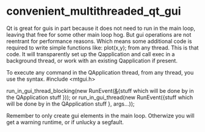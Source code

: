 # convenient_multithreaded_qt_gui

Qt is great for guis in part because it does not need to run in the main loop, leaving that free for some other main loop hog. 
But gui operations are not reentrant for performance reasons. Which means some additional code is required to write simple functions like: plot(x,y); from any thread. This is that code. It will transparently set up the Qapplication and call exec in a background thread, or work with an existing Qapplication if present. 

To execute any command in the QApplication thread, from any thread, you use the syntax. 
#include <mtgui.h> 

run_in_gui_thread_blocking(new RunEvent([&](){stuff which will be done by in the QApplication stuff }));
or 
run_in_gui_thread(new RunEvent([](Args...){stuff which will be done by in the QApplication stuff }, args...));



Remember to only create gui elements in the main loop. 
Otherwize you will get a warning runtime, or if unlucky a segfault. 
